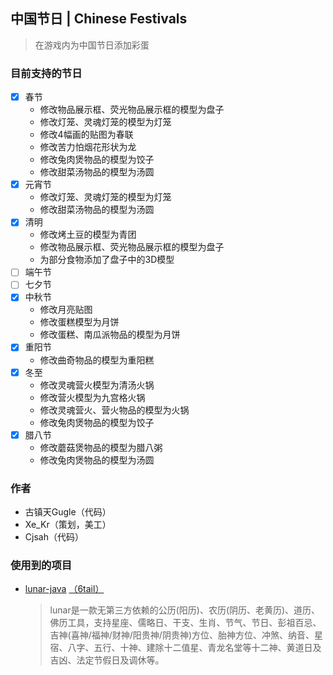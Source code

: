 ## 中国节日 | Chinese Festivals

> 在游戏内为中国节日添加彩蛋

### 目前支持的节日

* [X] 春节
  * 修改物品展示框、荧光物品展示框的模型为盘子
  * 修改灯笼、灵魂灯笼的模型为灯笼
  * 修改4幅画的贴图为春联
  * 修改苦力怕烟花形状为龙
  * 修改兔肉煲物品的模型为饺子
  * 修改甜菜汤物品的模型为汤圆
* [X] 元宵节
  * 修改灯笼、灵魂灯笼的模型为灯笼
  * 修改甜菜汤物品的模型为汤圆
* [X] 清明
  * 修改烤土豆的模型为青团
  * 修改物品展示框、荧光物品展示框的模型为盘子
  * 为部分食物添加了盘子中的3D模型
* [ ] 端午节
* [ ] 七夕节
* [X] 中秋节
  * 修改月亮贴图
  * 修改蛋糕模型为月饼
  * 修改蛋糕、南瓜派物品的模型为月饼
* [X] 重阳节
  * 修改曲奇物品的模型为重阳糕
* [X] 冬至
  * 修改灵魂营火模型为清汤火锅
  * 修改营火模型为九宫格火锅
  * 修改灵魂营火、营火物品的模型为火锅
  * 修改兔肉煲物品的模型为饺子
* [X] 腊八节
  * 修改蘑菇煲物品的模型为腊八粥
  * 修改兔肉煲物品的模型为汤圆

### 作者

* 古镇天Gugle（代码）
* Xe_Kr（策划，美工）
* Cjsah（代码）

### 使用到的项目

* [lunar-java](https://github.com/6tail/lunar-java) [（6tail）](https://github.com/6tail)
  > lunar是一款无第三方依赖的公历(阳历)、农历(阴历、老黄历)、道历、佛历工具，支持星座、儒略日、干支、生肖、节气、节日、彭祖百忌、吉神(喜神/福神/财神/阳贵神/阴贵神)方位、胎神方位、冲煞、纳音、星宿、八字、五行、十神、建除十二值星、青龙名堂等十二神、黄道日及吉凶、法定节假日及调休等。
